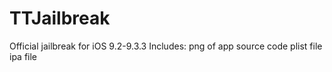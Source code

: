 # TTJailbreak
Official jailbreak for iOS 9.2-9.3.3
Includes: 
png of app
source code
plist file
ipa file

